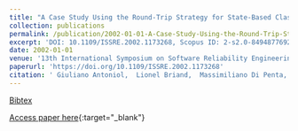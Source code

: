 ```yaml
---
title: "A Case Study Using the Round-Trip Strategy for State-Based Class Testing"
collection: publications
permalink: /publication/2002-01-01-A-Case-Study-Using-the-Round-Trip-Strategy-for-State-Based-Class-Testing
excerpt: 'DOI: 10.1109/ISSRE.2002.1173268, Scopus ID: 2-s2.0-84948776926, Cited by: 37'
date: 2002-01-01
venue: '13th International Symposium on Software Reliability Engineering (ISSRE 2002), 12-15 November 2002, Annapolis, MD, USA'
paperurl: 'https://doi.org/10.1109/ISSRE.2002.1173268'
citation: ' Giuliano Antoniol,  Lionel Briand,  Massimiliano Di Penta,  Yvan Labiche, &quot;A Case Study Using the Round-Trip Strategy for State-Based Class Testing.&quot; 13th International Symposium on Software Reliability Engineering (ISSRE 2002), 12-15 November 2002, Annapolis, MD, USA, 2002.'
---
```

[Bibtex](https://dblp.org/rec/bib/conf/issre/AntoniolBPL02)

[Access paper here](https://doi.org/10.1109/ISSRE.2002.1173268){:target="_blank"}
